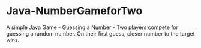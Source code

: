 # Java-NumberGameforTwo
A simple Java Game - Guessing a Number - Two players compete for guessing a random number. On their first guess, closer number to the target wins. 
